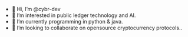 - 👋 Hi, I’m @cybr-dev
- 👀 I’m interested in public ledger technology and AI.
- 🌱 I’m currently programming in python & java.
- 💞️ I’m looking to collaborate on opensource cryptocurrency protocols..

<!---
cybr-dev/cybr-dev is a ✨ special ✨ repository because its `README.md` (this file) appears on your GitHub profile.
You can click the Preview link to take a look at your changes.
--->

